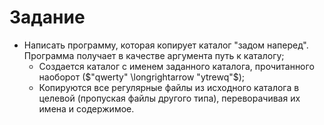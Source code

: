 # Задание

+ Написать программу, которая копирует каталог "задом наперед". Программа получает в качестве аргумента путь к каталогу;
  + Создается каталог с именем заданного каталога, прочитанного наоборот ($"qwerty" \longrightarrow "ytrewq"$);
  + Копируются все регулярные файлы из исходного каталога в целевой (пропуская файлы другого типа), переворачивая их имена и содержимое.
